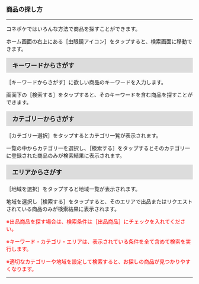 <h3>商品の探し方</h3>
<hr>

コネポケではいろんな方法で商品を探すことができます。

ホーム画面の右上にある［虫眼鏡アイコン］をタップすると、検索画面に移動できます。

<div style="padding: 7px 15px; margin-top: 15px; margin-bottom: 15px; border: 1px solid #dcdcdc; background-color: #dcdcdc; font-size: 120%">
<strong>キーワードからさがす</strong>
</div>

［キーワードからさがす］に欲しい商品のキーワードを入力します。

画面下の［検索する］をタップすると、そのキーワードを含む商品を探すことができます。

<div style="padding: 7px 15px; margin-top: 15px; margin-bottom: 15px; border: 1px solid #dcdcdc; background-color: #dcdcdc; font-size: 120%">
<strong>カテゴリーからさがす</strong>
</div>

［カテゴリー選択］をタップするとカテゴリ一覧が表示されます。

一覧の中からカテゴリ一を選択し、［検索する］をタップするとそのカテゴリ一に登録された商品のみが検索結果に表示されます。

<div style="padding: 7px 15px; margin-top: 15px; margin-bottom: 15px; border: 1px solid #dcdcdc; background-color: #dcdcdc; font-size: 120%">
<strong>エリアからさがす</strong>
</div>

［地域を選択］をタップすると地域一覧が表示されます。

地域を選択し［検索する］をタップすると、そのエリアで出品またはリクエストされている商品のみが検索結果に表示されます。

<font color="#ff0000">※出品商品を探す場合は、検索条件は［出品商品］にチェックを入れてください。

※キーワード・カテゴリ・エリアは、表示されている条件を全て含めて検索を実行します。

※適切なカテゴリーや地域を設定して検索すると、お探しの商品が見つかりやすくなります。
</font>

<hr>